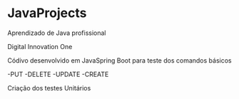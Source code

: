 # JavaProjects
Aprendizado de Java profissional

Digital Innovation One

Códivo desenvolvido em JavaSpring Boot para teste dos comandos básicos

-PUT -DELETE -UPDATE -CREATE

Criação dos testes Unitários
